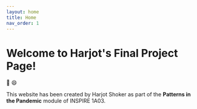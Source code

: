 ```yaml
---
layout: home
title: Home
nav_order: 1
---
```


# Welcome to Harjot's Final Project Page! 
:hugs:	:smile:

This website has been created by Harjot Shoker as part of the **Patterns in the Pandemic** module of INSPIRE 1A03. 
